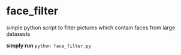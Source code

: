 # face_filter
simple python script to filter pictures which contain faces from large datasests

**simply run**
`python face_filter.py`
